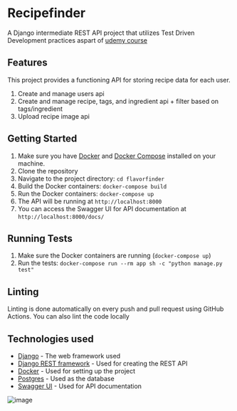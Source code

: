 # Recipefinder

A Django intermediate REST API project that utilizes Test Driven Development practices aspart of [udemy course](https://www.udemy.com/course/django-python-advanced/)

## Features
This project provides a functioning API for storing recipe data for each user.
1. Create and manage users api 
2. Create and manage recipe, tags, and ingredient api + filter based on tags/ingredient 
3. Upload recipe image api 

## Getting Started
1. Make sure you have [Docker](https://www.docker.com/) and [Docker Compose](https://docs.docker.com/compose/) installed on your machine.
2. Clone the repository
3. Navigate to the project directory: `cd flavorfinder`
4. Build the Docker containers: `docker-compose build`
5. Run the Docker containers: `docker-compose up`
6. The API will be running at `http://localhost:8000`
7. You can access the Swagger UI for API documentation at `http://localhost:8000/docs/`

## Running Tests
1. Make sure the Docker containers are running (`docker-compose up`)
2. Run the tests: `docker-compose run --rm app sh -c "python manage.py test"    `

## Linting
Linting is done automatically on every push and pull request using GitHub Actions. You can also lint the code locally 

## Technologies used
- [Django](https://www.djangoproject.com/) - The web framework used
- [Django REST framework](https://www.django-rest-framework.org/) - Used for creating the REST API
- [Docker](https://www.docker.com/) - Used for setting up the project
- [Postgres](https://www.postgresql.org/) - Used as the database
- [Swagger UI](https://swagger.io/tools/swagger-ui/) - Used for API documentation

![image](https://user-images.githubusercontent.com/111274957/214585904-cb95140a-6eb3-4439-bf1f-b0ce4c8a2178.png)
